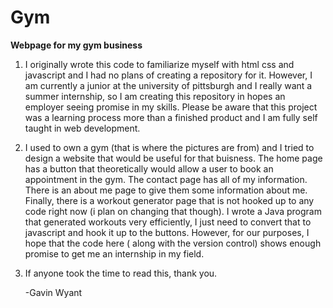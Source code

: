 # Gym
**Webpage for my gym business**

1) I originally wrote this code to familiarize myself with html css and javascript and I had no plans of creating a repository for it. However, I am currently a junior at the university of pittsburgh and I really want a summer internship, so I am creating this repository in hopes an employer seeing promise in my skills. Please be aware that this project was a learning process more than a finished product and I am fully self taught in web development.

2) I used to own a gym (that is where the pictures are from) and I tried to design a website that would be useful for that buisness. The home page has a button that theoretically would allow a user to book an appointment in the gym. The contact page has all of my information. There is an about me page to give them some information about me. Finally, there is a workout generator page that is not hooked up to any code right now (i plan on changing that though). I wrote a Java program that generated workouts very efficiently, I just need to convert that to javascript and hook it up to the buttons. However, for our purposes, I hope that the code here ( along with the version control) shows enough promise to get me an internship in my field.

3) If anyone took the time to read this, thank you.

   -Gavin Wyant
